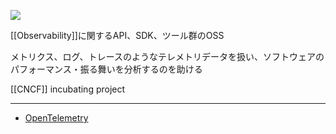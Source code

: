 ![](https://opentelemetry.io//img/logos/opentelemetry-horizontal-color.svg)

[[Observability]]に関するAPI、SDK、ツール群のOSS

メトリクス、ログ、トレースのようなテレメトリデータを扱い、ソフトウェアのパフォーマンス・振る舞いを分析するのを助ける

[[CNCF]] incubating project

---

- [OpenTelemetry](https://opentelemetry.io/)